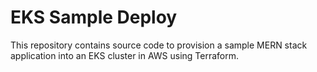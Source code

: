 # EKS Sample Deploy

This repository contains source code to provision a sample MERN stack application into an EKS cluster in AWS using Terraform.
